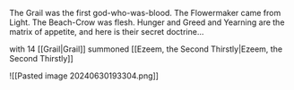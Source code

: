 The Grail was the first god-who-was-blood. The Flowermaker came from Light. The Beach-Crow was flesh. Hunger and Greed and Yearning are the matrix of appetite, and here is their secret doctrine...

with 14 [[Grail|Grail]] summoned [[Ezeem, the Second Thirstly|Ezeem, the Second Thirstly]] 

![[Pasted image 20240630193304.png]]